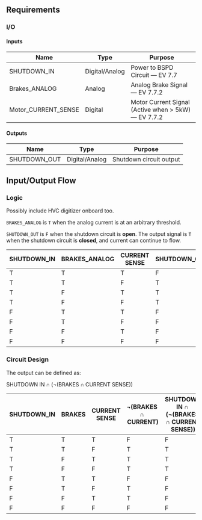 ## Requirements

### I/O

#### Inputs


| Name                | Type           | Purpose                                             |
| ------------------- | -------------- | --------------------------------------------------- |
| SHUTDOWN_IN         | Digital/Analog | Power to BSPD Circuit — EV 7.7                      |
| Brakes_ANALOG       | Analog         | Analog Brake Signal — EV 7.7.2                      |
| Motor_CURRENT_SENSE | Digital        | Motor Current Signal (Active when > 5kW) — EV 7.7.2 |
#### Outputs

| Name         | Type           | Purpose                 |
| ------------ | -------------- | ----------------------- |
| SHUTDOWN_OUT | Digital/Analog | Shutdown circuit output |

## Input/Output Flow
### Logic

Possibly include HVC digitizer onboard too.

`BRAKES_ANALOG` is `T` when the analog current is at an arbitrary threshold. 

`SHUTDOWN_OUT` is `F` when the shutdown circuit is **open**. The output signal is `T` when the shutdown circuit is **closed**, and current can continue to flow.

| SHUTDOWN_IN | BRAKES_ANALOG | CURRENT SENSE | SHUTDOWN_OUT |
| ----------- | ------------- | ------------- | ------------ |
| T           | T             | T             | F            |
| T           | T             | F             | T            |
| T           | F             | T             | T            |
| T           | F             | F             | T            |
| F           | T             | T             | F            |
| F           | T             | F             | F            |
| F           | F             | T             | F            |
| F           | F             | F             | F            |

### Circuit Design

The output can be defined as:

$\text{SHUTDOWN IN}\cap(\neg(\text{BRAKES}\cap \text{CURRENT SENSE}))$

| SHUTDOWN_IN | BRAKES | CURRENT SENSE | $\neg(\text{BRAKES}\cap \text{CURRENT})$ | $\text{SHUTDOWN IN}\cap(\neg(\text{BRAKES}\cap \text{CURRENT SENSE}))$ |
| ----------- | ------ | ------------- | ---------------------------------------- | ---------------------------------------------------------------------- |
| T           | T      | T             | F                                        | F                                                                      |
| T           | T      | F             | T                                        | T                                                                      |
| T           | F      | T             | T                                        | T                                                                      |
| T           | F      | F             | T                                        | T                                                                      |
| F           | T      | T             | F                                        | F                                                                      |
| F           | T      | F             | T                                        | F                                                                      |
| F           | F      | T             | T                                        | F                                                                      |
| F           | F      | F             | F                                        | F                                                                      |
